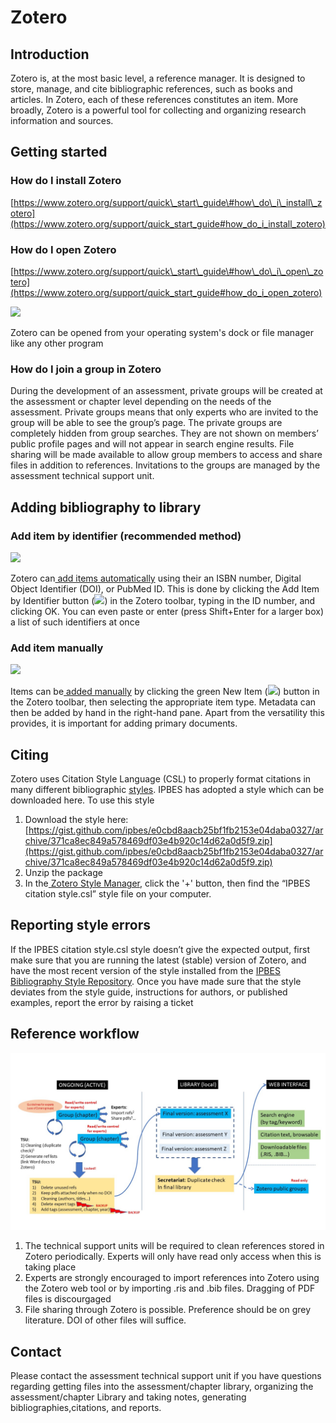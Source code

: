 # Zotero

## Introduction

Zotero is, at the most basic level, a reference manager. It is designed to store, manage, and cite bibliographic references, such as books and articles. In Zotero, each of these references constitutes an item. More broadly, Zotero is a powerful tool for collecting and organizing research information and sources.

## Getting started

### How do I install Zotero

[https://www.zotero.org/support/quick\_start\_guide\#how\_do\_i\_install\_zotero](https://www.zotero.org/support/quick_start_guide#how_do_i_install_zotero)

### How do I open Zotero

[https://www.zotero.org/support/quick\_start\_guide\#how\_do\_i\_open\_zotero](https://www.zotero.org/support/quick_start_guide#how_do_i_open_zotero)

![](https://lh3.googleusercontent.com/CvRvENAkHu2Lc01hOTMVWLq6tkXVtsMDmWqXHS4cAJS6mi_v2V-FIyEyoGOQG5W4PsZTC6Lx6HnMQ_xp8KAZsX152RhuC64DjmTp599ko-eGOO9ppGobks93HqlSvF_DokAiFPmk)

Zotero can be opened from your operating system's dock or file manager like any other program

### How do I join a group in Zotero

During the development of an assessment, private groups will be created at the assessment or chapter level depending on the needs of the assessment. Private groups means that only experts who are invited to the group will be able to see the group’s page. The private groups are completely hidden from group searches. They are not shown on members’ public profile pages and will not appear in search engine results. File sharing will be made available to allow group members to access and share files in addition to references. Invitations to the groups are managed by the assessment technical support unit.

## Adding bibliography to library

### Add item by identifier \(recommended method\)

![](https://lh4.googleusercontent.com/Brvh4bF2mM6QrwqBCUjoayFrhjvF0bdrKMWRgsbOW1YOwMd8OQgaSHx-svytBz8Yr0EPvFBGck7-Km_HiVLHQbE8JutiEbUlnDiumejLjCS5Dmt2tcArgDWrFMaY1GdUB40nou62)

Zotero can[ add items automatically](https://www.zotero.org/support/getting_stuff_into_your_library#add_item_by_identifier) using their an ISBN number, Digital Object Identifier \(DOI\), or PubMed ID. This is done by clicking the Add Item by Identifier button \(![](https://lh3.googleusercontent.com/5lCwJPGGSY5xQo5XjT9D0XZSjc_MQkBddB9F_FmL3MGrMutz7S7IWHYQkHcLyX3jWOPP9_n9uAzvb7KXxyacHA1ZwJR_XJVA99Tcb3UBycaRaFruu_GWKohoc2yJV2SBFnim-mqm)\) in the Zotero toolbar, typing in the ID number, and clicking OK. You can even paste or enter \(press Shift+Enter for a larger box\) a list of such identifiers at once

### Add item manually

![](https://lh4.googleusercontent.com/gaXjM4-jeVHJzunEcBgr0gS1_t15sIi009yafOyZSRQGGoOnvHeNL98OwnLJH9FXbe7sedxyq93BKYJQNtm9sNYnHJwjOGKLf5P_NYV7kXN2jHj7m-v9eOZ4Y7qQcuJsJQPtRkxk)

Items can be[ added manually](https://www.zotero.org/support/getting_stuff_into_your_library#manually_adding_and_editing_items) by clicking the green New Item \(![](https://lh6.googleusercontent.com/WugT6Z9drtU8od8O4Nh0OhHmbtTxPieHCklTy79VyANybBmhFsPzjN7wVkZbTd347Ebe_byeyshnStUwMZmdLx1R6y_1hY1hoa13Wn4Nsim_FhI5Gl3GNYBHEWojIKZgbje2BL4d)\) button in the Zotero toolbar, then selecting the appropriate item type. Metadata can then be added by hand in the right-hand pane. Apart from the versatility this provides, it is important for adding primary documents.

## Citing

Zotero uses Citation Style Language \(CSL\) to properly format citations in many different bibliographic [styles](https://www.zotero.org/styles). IPBES has adopted a style which can be downloaded here. To use this style

1. Download the style here: [https://gist.github.com/ipbes/e0cbd8aacb25bf1fb2153e04daba0327/archive/371ca8ec849a578469df03e4b920c14d62a0d5f9.zip](https://gist.github.com/ipbes/e0cbd8aacb25bf1fb2153e04daba0327/archive/371ca8ec849a578469df03e4b920c14d62a0d5f9.zip)
2. Unzip the package
3. In the[ Zotero Style Manager](https://www.zotero.org/support/preferences/cite), click the '+' button, then find the “IPBES citation style.csl” style file on your computer. 

## Reporting style errors

If the IPBES citation style.csl style doesn’t give the expected output, first make sure that you are running the latest \(stable\) version of Zotero, and have the most recent version of the style installed from the [IPBES Bibliography Style Repository](https://gist.github.com/ipbes/e0cbd8aacb25bf1fb2153e04daba0327/archive/371ca8ec849a578469df03e4b920c14d62a0d5f9.zip). Once you have made sure that the style deviates from the style guide, instructions for authors, or published examples, report the error by raising a ticket

## Reference workflow

![Reference workflow](../.gitbook/assets/references-flow_zotero.jpg)

1. The technical support units will be required to clean references stored in Zotero periodically. Experts will only have read only access when this is taking place
2. Experts are strongly encouraged to import references into Zotero using the Zotero web tool or by importing .ris and .bib files. Dragging of PDF files is discourgaged
3. File sharing through Zotero is possible. Preference should be on grey literature. DOI of other files will suffice.

## Contact

Please contact the assessment technical support unit if you have questions regarding getting files into the assessment/chapter library, organizing the assessment/chapter Library and taking notes, generating bibliographies,citations, and reports.

